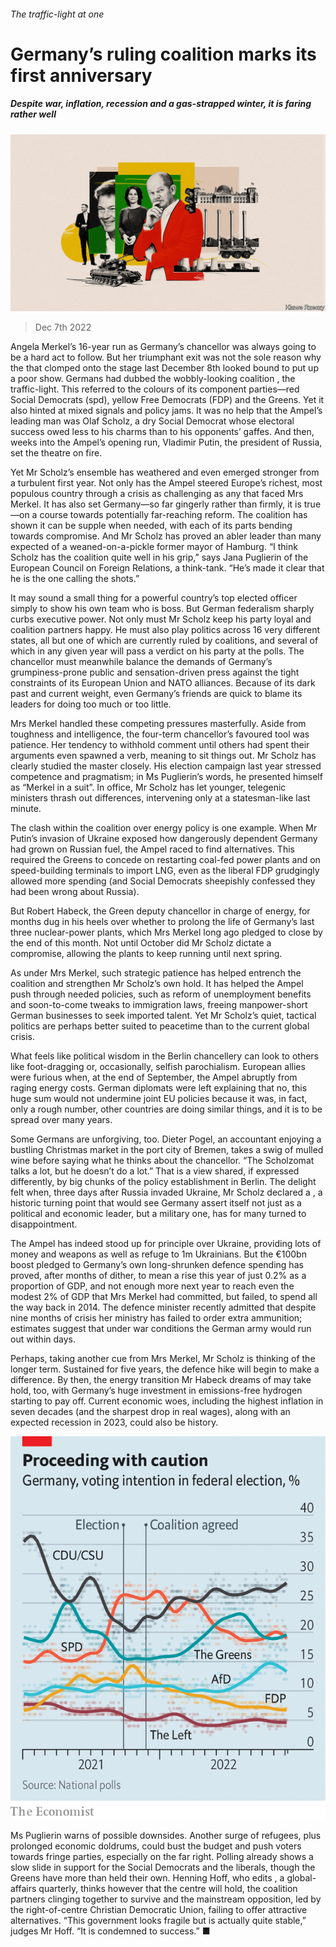 ###### The traffic-light at one

# Germany’s ruling coalition marks its first anniversary 

##### Despite war, inflation, recession and a gas-strapped winter, it is faring rather well 

![image](images/20221210_EUD001.jpg) 

> Dec 7th 2022 

Angela Merkel’s 16-year run as Germany’s chancellor was always going to be a hard act to follow. But her triumphant exit was not the sole reason why the  that clomped onto the stage last December 8th looked bound to put up a poor show. Germans had dubbed the wobbly-looking coalition , the traffic-light. This referred to the colours of its component parties—red Social Democrats (spd), yellow Free Democrats (FDP) and the Greens. Yet it also hinted at mixed signals and policy jams. It was no help that the Ampel’s leading man was Olaf Scholz, a dry Social Democrat whose electoral success owed less to his charms than to his opponents’ gaffes. And then, weeks into the Ampel’s opening run, Vladimir Putin, the president of Russia, set the theatre on fire. 

Yet Mr Scholz’s ensemble has weathered and even emerged stronger from a turbulent first year. Not only has the Ampel steered Europe’s richest, most populous country through a crisis as challenging as any that faced Mrs Merkel. It has also set Germany—so far gingerly rather than firmly, it is true—on a course towards potentially far-reaching reform. The coalition has shown it can be supple when needed, with each of its parts bending towards compromise. And Mr Scholz has proved an abler leader than many expected of a weaned-on-a-pickle former mayor of Hamburg. “I think Scholz has the coalition quite well in his grip,” says Jana Puglierin of the European Council on Foreign Relations, a think-tank. “He’s made it clear that he is the one calling the shots.” 

It may sound a small thing for a powerful country’s top elected officer simply to show his own team who is boss. But German federalism sharply curbs executive power. Not only must Mr Scholz keep his party loyal and coalition partners happy. He must also play politics across 16 very different states, all but one of which are currently ruled by coalitions, and several of which in any given year will pass a verdict on his party at the polls. The chancellor must meanwhile balance the demands of Germany’s grumpiness-prone public and sensation-driven press against the tight constraints of its European Union and NATO alliances. Because of its dark past and current weight, even Germany’s friends are quick to blame its leaders for doing too much or too little.

Mrs Merkel handled these competing pressures masterfully. Aside from toughness and intelligence, the four-term chancellor’s favoured tool was patience. Her tendency to withhold comment until others had spent their arguments even spawned a verb,  meaning to sit things out. Mr Scholz has clearly studied the master closely. His election campaign last year stressed competence and pragmatism; in Ms Puglierin’s words, he presented himself as “Merkel in a suit”. In office, Mr Scholz has let younger, telegenic ministers thrash out differences, intervening only at a statesman-like last minute. 

The clash within the coalition over energy policy is one example. When Mr Putin’s invasion of Ukraine exposed how dangerously dependent Germany had grown on Russian fuel, the Ampel raced to find alternatives. This required the Greens to concede on restarting coal-fed power plants and on speed-building terminals to import LNG, even as the liberal FDP grudgingly allowed more spending (and Social Democrats sheepishly confessed they had been wrong about Russia). 

But Robert Habeck, the Green deputy chancellor in charge of energy, for months dug in his heels over whether to prolong the life of Germany’s last three nuclear-power plants, which Mrs Merkel long ago pledged to close by the end of this month. Not until October did Mr Scholz dictate a compromise, allowing the plants to keep running until next spring.

As under Mrs Merkel, such strategic patience has helped entrench the coalition and strengthen Mr Scholz’s own hold. It has helped the Ampel push through needed policies, such as reform of unemployment benefits and soon-to-come tweaks to immigration laws, freeing manpower-short German businesses to seek imported talent. Yet Mr Scholz’s quiet, tactical politics are perhaps better suited to peacetime than to the current global crisis. 

What feels like political wisdom in the Berlin chancellery can look to others like foot-dragging or, occasionally, selfish parochialism. European allies were furious when, at the end of September, the Ampel abruptly  from raging energy costs. German diplomats were left explaining that no, this huge sum would not undermine joint EU policies because it was, in fact, only a rough number, other countries are doing similar things, and it is to be spread over many years.

Some Germans are unforgiving, too. Dieter Pogel, an accountant enjoying a bustling Christmas market in the port city of Bremen, takes a swig of mulled wine before saying what he thinks about the chancellor. “The Scholzomat talks a lot, but he doesn’t do a lot.” That is a view shared, if expressed differently, by big chunks of the policy establishment in Berlin. The delight felt when, three days after Russia invaded Ukraine, Mr Scholz declared a , a historic turning point that would see Germany assert itself not just as a political and economic leader, but a military one, has for many turned to disappointment. 

The Ampel has indeed stood up for principle over Ukraine, providing lots of money and weapons as well as refuge to 1m Ukrainians. But the €100bn boost pledged to Germany’s own long-shrunken defence spending has proved, after months of dither, to mean a rise this year of just 0.2% as a proportion of GDP, and not enough more next year to reach even the modest 2% of GDP that Mrs Merkel had committed, but failed, to spend all the way back in 2014. The defence minister recently admitted that despite nine months of crisis her ministry has failed to order extra ammunition; estimates suggest that under war conditions the German army would run out within days. 

Perhaps, taking another cue from Mrs Merkel, Mr Scholz is thinking of the longer term. Sustained for five years, the defence hike will begin to make a difference. By then, the energy transition Mr Habeck dreams of may take hold, too, with Germany’s huge investment in emissions-free hydrogen starting to pay off. Current economic woes, including the highest inflation in seven decades (and the sharpest drop in real wages), along with an expected recession in 2023, could also be history.

![image](images/20221210_EUC085.png) 


Ms Puglierin warns of possible downsides. Another surge of refugees, plus prolonged economic doldrums, could bust the budget and push voters towards fringe parties, especially on the far right. Polling already shows a slow slide in support for the Social Democrats and the liberals, though the Greens have more than held their own. Henning Hoff, who edits , a global-affairs quarterly, thinks however that the centre will hold, the coalition partners clinging together to survive and the mainstream opposition, led by the right-of-centre Christian Democratic Union, failing to offer attractive alternatives. “This government looks fragile but is actually quite stable,” judges Mr Hoff. “It is condemned to success.” ■

